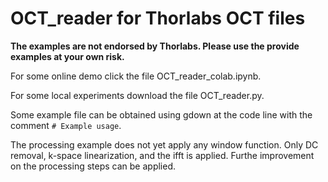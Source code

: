 # OCT_reader for Thorlabs OCT files

**The examples are not endorsed by Thorlabs. Please use the provide examples at your own risk.**

For some online demo click the file OCT_reader_colab.ipynb.

For some local experiments download the file OCT_reader.py.

Some example file can be obtained using gdown at the code line with the comment `# Example usage`.


The processing example does not yet apply any window function.
Only DC removal, k-space linearization, and the ifft is applied.
Furthe improvement on the processing steps can be applied.


